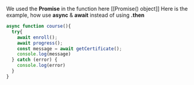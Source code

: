 We used the **Promise** in the function here [[Promise() object]] Here is the example, how use **async** & **await** instead of using **.then**

```js
async function course(){
  try{
    await enroll();
    await progress();
    const message = await getCertificate();
    console.log(message)
  } catch (error) {
    console.log(error)
  }
}
```